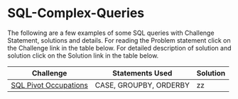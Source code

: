 # SQL-Complex-Queries
The following are a few examples of some SQL queries with Challenge Statement, solutions and details.
For reading the Problem statement click on the Challenge link in the table below.
For detailed description of solution and solution click on the Solution link in the table below.

| Challenge  | Statements Used |Solution |
| ------------- | ------------- | ------------|
|[SQL Pivot Occupations](https://www.hackerrank.com/challenges/occupations/problem) | CASE, GROUPBY, ORDERBY  | zz|

